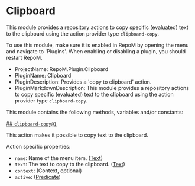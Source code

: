 # Clipboard

This module provides a repository actions to copy specific (evaluated) text to the clipboard using the action provider type `clipboard-copy`.

To use this module, make sure it is enabled in RepoM by opening the menu and navigate to 'Plugins'. When enabling or disabling a plugin, you should restart RepoM.

- ProjectName: RepoM.Plugin.Clipboard
- PluginName: Clipboard
- PluginDescription: Provides a 'copy to clipboard' action.
- PluginMarkdownDescription: This module provides a repository actions to copy specific (evaluated) text to the clipboard using the action provider type `clipboard-copy`.

This module contains the following methods, variables and/or constants:

[## `clipboard-copy@1`](#clipboard-copy@1)

This action makes it possible to copy text to the clipboard.

Action specific properties:

- `name`: Name of the menu item. ([Text](https://this-is.com/Text))
- `text`: The text to copy to the clipboard. ([Text](https://this-is.com/Text))
- `context`:  (Context, optional)
- `active`:  ([Predicate](https://this-is.com/Predicate))
